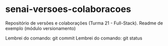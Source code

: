 ﻿# senai-versoes-colaboracoes
Repositório de versões e colaborações (Turma 21 - Full-Stack).
Readme de exemplo (módulo versionamento)

Lembrei do comando: git commit
Lembrei do comando: git status


